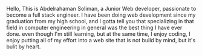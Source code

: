Hello, This is Abdelrahaman Soliman, a Junior Web developer, passionate to become a full stack engineer.
I have been doing web development since my graduation from my high school,
and I gotta tell you that specializing in that field in computer engineering in general was the best thing I have ever done.
even though I'm still learning, but at the same time, I enjoy coding, I enjoy putting all of my effort into a web site that is not build by mind, but it's bulit by heart.

